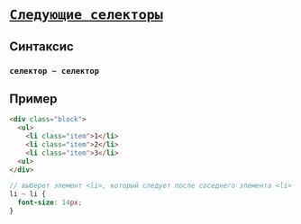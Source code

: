 # [`Следующие селекторы`](../index.md)

## Синтаксис

### `селектор ~ селектор`

## Пример

```html
<div class="block">
  <ul>
    <li class="item">1</li>
    <li class="item">2</li>
    <li class="item">3</li>
  <ul>
</div>
```

```scss
// выберет элемент <li>, который следует после соседнего элемента <li> (где-то выше на одном уровне)
li ~ li {
  font-size: 14px;
}
```
